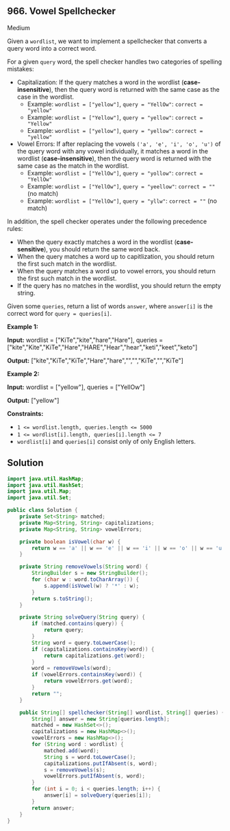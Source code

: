 ## 966\. Vowel Spellchecker

Medium

Given a `wordlist`, we want to implement a spellchecker that converts a query word into a correct word.

For a given `query` word, the spell checker handles two categories of spelling mistakes:

*   Capitalization: If the query matches a word in the wordlist (**case-insensitive**), then the query word is returned with the same case as the case in the wordlist.
    *   Example: `wordlist = ["yellow"]`, `query = "YellOw"`: `correct = "yellow"`
    *   Example: `wordlist = ["Yellow"]`, `query = "yellow"`: `correct = "Yellow"`
    *   Example: `wordlist = ["yellow"]`, `query = "yellow"`: `correct = "yellow"`
*   Vowel Errors: If after replacing the vowels `('a', 'e', 'i', 'o', 'u')` of the query word with any vowel individually, it matches a word in the wordlist (**case-insensitive**), then the query word is returned with the same case as the match in the wordlist.
    *   Example: `wordlist = ["YellOw"]`, `query = "yollow"`: `correct = "YellOw"`
    *   Example: `wordlist = ["YellOw"]`, `query = "yeellow"`: `correct = ""` (no match)
    *   Example: `wordlist = ["YellOw"]`, `query = "yllw"`: `correct = ""` (no match)

In addition, the spell checker operates under the following precedence rules:

*   When the query exactly matches a word in the wordlist (**case-sensitive**), you should return the same word back.
*   When the query matches a word up to capitlization, you should return the first such match in the wordlist.
*   When the query matches a word up to vowel errors, you should return the first such match in the wordlist.
*   If the query has no matches in the wordlist, you should return the empty string.

Given some `queries`, return a list of words `answer`, where `answer[i]` is the correct word for `query = queries[i]`.

**Example 1:**

**Input:** wordlist = ["KiTe","kite","hare","Hare"], queries = ["kite","Kite","KiTe","Hare","HARE","Hear","hear","keti","keet","keto"]

**Output:** ["kite","KiTe","KiTe","Hare","hare","","","KiTe","","KiTe"]

**Example 2:**

**Input:** wordlist = ["yellow"], queries = ["YellOw"]

**Output:** ["yellow"]

**Constraints:**

*   `1 <= wordlist.length, queries.length <= 5000`
*   `1 <= wordlist[i].length, queries[i].length <= 7`
*   `wordlist[i]` and `queries[i]` consist only of only English letters.

## Solution

```java
import java.util.HashMap;
import java.util.HashSet;
import java.util.Map;
import java.util.Set;

public class Solution {
    private Set<String> matched;
    private Map<String, String> capitalizations;
    private Map<String, String> vowelErrors;

    private boolean isVowel(char w) {
        return w == 'a' || w == 'e' || w == 'i' || w == 'o' || w == 'u';
    }

    private String removeVowels(String word) {
        StringBuilder s = new StringBuilder();
        for (char w : word.toCharArray()) {
            s.append(isVowel(w) ? '*' : w);
        }
        return s.toString();
    }

    private String solveQuery(String query) {
        if (matched.contains(query)) {
            return query;
        }
        String word = query.toLowerCase();
        if (capitalizations.containsKey(word)) {
            return capitalizations.get(word);
        }
        word = removeVowels(word);
        if (vowelErrors.containsKey(word)) {
            return vowelErrors.get(word);
        }
        return "";
    }

    public String[] spellchecker(String[] wordlist, String[] queries) {
        String[] answer = new String[queries.length];
        matched = new HashSet<>();
        capitalizations = new HashMap<>();
        vowelErrors = new HashMap<>();
        for (String word : wordlist) {
            matched.add(word);
            String s = word.toLowerCase();
            capitalizations.putIfAbsent(s, word);
            s = removeVowels(s);
            vowelErrors.putIfAbsent(s, word);
        }
        for (int i = 0; i < queries.length; i++) {
            answer[i] = solveQuery(queries[i]);
        }
        return answer;
    }
}
```